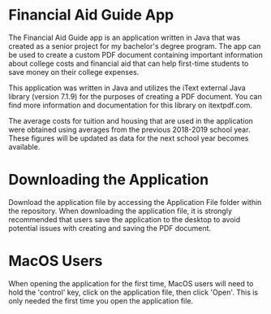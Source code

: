 # Financial Aid Guide App
The Financial Aid Guide app is an application written in Java that was created as a senior project for my bachelor's degree program. The app can be used to create a custom PDF document containing important information about college costs and financial aid that can help first-time students to save money on their college expenses.

This application was written in Java and utilizes the iText external Java library (version 7.1.9) for the purposes of creating a PDF document. You can find more information and documentation for this library on itextpdf.com.

The average costs for tuition and housing that are used in the application were obtained using averages from the previous 2018-2019 school year. These figures will be updated as data for the next school year becomes available.

# Downloading the Application
Download the application file by accessing the Application File folder within the repository. When downloading the application file, it is strongly recommended that users save the application to the desktop to avoid potential issues with creating and saving the PDF document.

# MacOS Users
When opening the application for the first time, MacOS users will need to hold the 'control' key, click on the application file, then click 'Open'. This is only needed the first time you open the application file.
